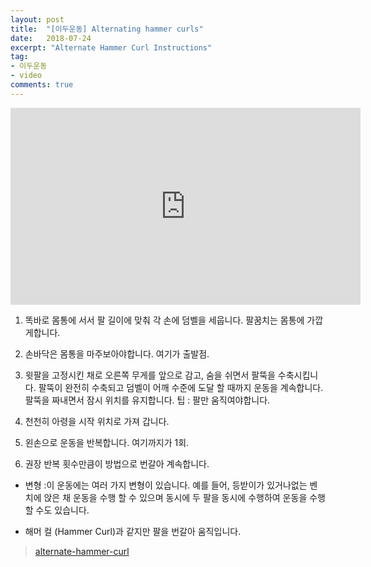 ```yaml
---
layout: post
title:  "[이두운동] Alternating hammer curls"
date:   2018-07-24
excerpt: "Alternate Hammer Curl Instructions"
tag:
- 이두운동
- video
comments: true
---
```

<iframe width="560" height="315" src="https://www.youtube.com/embed/vub3q-TACtg" frameborder="0" allow="autoplay; encrypted-media" allowfullscreen></iframe>

1. 똑바로 몸통에 서서 팔 길이에 맞춰 각 손에 덤벨을 세웁니다. 팔꿈치는 몸통에 가깝게합니다.

2. 손바닥은 몸통을 마주보아야합니다. 여기가 출발점.

3. 윗팔을 고정시킨 채로 오른쪽 무게를 앞으로 감고, 숨을 쉬면서 팔뚝을 수축시킵니다. 
팔뚝이 완전히 수축되고 덤벨이 어깨 수준에 도달 할 때까지 운동을 계속합니다.
팔뚝을 짜내면서 잠시 위치를 유지합니다. 팁 : 팔만 움직여야합니다.

4. 천천히 아령을 시작 위치로 가져 갑니다.

5. 왼손으로 운동을 반복합니다. 여기까지가 1회.

6. 권장 반복 횟수만큼이 방법으로 번갈아 계속합니다.


* 변형 :이 운동에는 여러 가지 변형이 있습니다. 예를 들어, 등받이가 있거나없는 벤치에 앉은 채 운동을 수행 할 수 있으며 동시에 두 팔을 동시에 수행하여 운동을 수행 할 수도 있습니다.

* 해머 컬 (Hammer Curl)과 같지만 팔을 번갈아 움직입니다.


> [alternate-hammer-curl][bodybuilding]

[bodybuilding]: https://www.bodybuilding.com/exercises/alternate-hammer-curl
